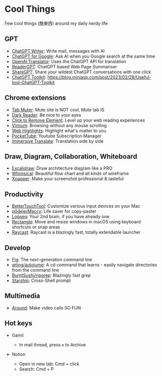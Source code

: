 # Cool Things

Few cool things (酷東西) around my daily nerdy life 

## GPT

* [ChatGPT Writer](https://chrome.google.com/webstore/detail/chatgpt-writer-write-mail/pdnenlnelpdomajfejgapbdpmjkfpjkp): Write mail, messages with AI
* [ChatGPT for Google](https://chrome.google.com/webstore/detail/chatgpt-for-google/jgjaeacdkonaoafenlfkkkmbaopkbilf): Ask AI when you Google search at the same time
* [OpenAI Translator](https://chrome.google.com/webstore/detail/openai-translator/ogjibjphoadhljaoicdnjnmgokohngcc): Uses the ChatGPT API for translation
* [ReaderGPT](https://chrome.google.com/webstore/detail/readergpt-chatgpt-based-w/ohgodjgnfedgikkgcjdkomkadbfedcjd): ChatGPT based Web Page Summariser
* [ShareGPT](https://sharegpt.com/): Share your wildest ChatGPT conversations with one click
* [ChatGPT Toolkit](https://chrome.google.com/webstore/detail/chatgpt-%E8%90%AC%E8%83%BD%E5%B7%A5%E5%85%B7%E7%AE%B1/fmijcafgekkphdijpclfgnjhchmiokgp): https://blog.miniasp.com/post/2023/02/28/Useful-tool-ChatGPT-Toolkit

## Chrome extensions

* [Tab Muter](https://chrome.google.com/webstore/detail/tab-muter/bnclejfcblondkjliiblkojdeloomadd?hl=en): Mute site is NOT cool, Mute tab IS
* [Dark Reader](https://darkreader.org/): Be nice to your eyes
* [Click to Remove Element](https://chrome.google.com/webstore/detail/click-to-remove-element/jcgpghgjhhahcefnfpbncdmhhddedhnk?hl=en): Level up your web reading experiences
* [Vimium](https://chrome.google.com/webstore/detail/vimium/dbepggeogbaibhgnhhndojpepiihcmeb?hl=en): Browsing without any mouse scrolling
* [Web Highlights](https://chrome.google.com/webstore/detail/web-highlights-pdf-web-hi/hldjnlbobkdkghfidgoecgmklcemanhm): Highlight what's matter to you
* [PocketTube](https://chrome.google.com/webstore/detail/pockettube-youtube-subscr/kdmnjgijlmjgmimahnillepgcgeemffb/): Youtube Subscription Manager
* [Immersive Translate](https://chrome.google.com/webstore/detail/immersive-translate/bpoadfkcbjbfhfodiogcnhhhpibjhbnh?hl=zh-TW): Translation side by side

## Draw, Diagram, Collaboration, Whiteboard

* [Excalidraw](https://excalidraw.com/): Draw architecture diagram like a PRO
* [Whimsical](https://whimsical.com/): Beautiful flow chart and all kinds of wireframe
* [Xnapper](https://xnapper.com/): Make your screenshot professional & tasteful

## Productivity

* [BetterTouchTool](https://folivora.ai/): Customize various input devices on your Mac
* [p0deje/Maccy](https://github.com/p0deje/Maccy): Life saver for copy-paster
* [Logseq](https://logseq.com/): Your 2nd brain, if you have already one
* [Rectangle](https://rectangleapp.com/): Move and resize windows in macOS using keyboard shortcuts or snap areas
* [Raycast](https://www.raycast.com/): Raycast is a blazingly fast, totally extendable launcher

## Develop

* [Fig](https://fig.io/): The next-generation command line
* [wting/autojump](https://github.com/wting/autojump): A cd command that learns - easily navigate directories from the command line
* [BurntSushi/ripgrep](https://github.com/BurntSushi/ripgrep): Blazingly fast grep
* [Starship](https://starship.rs/): Cross-Shell prompt

## Multimedia

* [Around](https://www.around.co/): Make video calls SO FUN

## Hot keys

* Gamil 
  * In mail thread, press `e` to Archive
  
* Notion
  * Open in new tab: Cmd + click
  * Search: Cmd + P
